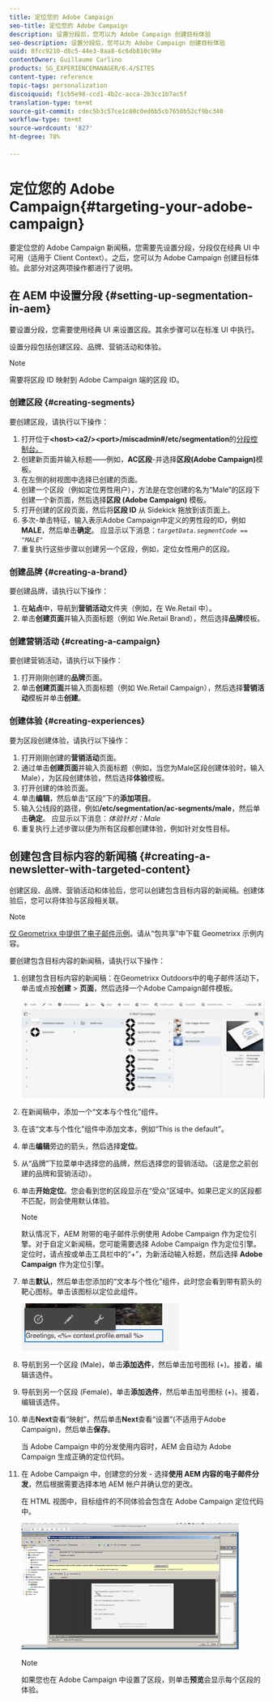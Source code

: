 ```yaml
---
title: 定位您的 Adobe Campaign
seo-title: 定位您的 Adobe Campaign
description: 设置分段后，您可以为 Adobe Campaign 创建目标体验
seo-description: 设置分段后，您可以为 Adobe Campaign 创建目标体验
uuid: 8fcc9210-d8c5-44e3-8aa8-6c6db810c98e
contentOwner: Guillaume Carlino
products: SG_EXPERIENCEMANAGER/6.4/SITES
content-type: reference
topic-tags: personalization
discoiquuid: f1cb5e98-ccd1-4b2c-acca-2b3cc1b7ac5f
translation-type: tm+mt
source-git-commit: cdec5b3c57ce1c80c0ed6b5cb7650b52cf9bc340
workflow-type: tm+mt
source-wordcount: '827'
ht-degree: 78%

---
```



# 定位您的 Adobe Campaign{#targeting-your-adobe-campaign}

要定位您的 Adobe Campaign 新闻稿，您需要先设置分段，分段仅在经典 UI 中可用（适用于 Client Context）。之后，您可以为 Adobe Campaign 创建目标体验。此部分对这两项操作都进行了说明。

## 在 AEM 中设置分段  {#setting-up-segmentation-in-aem}

要设置分段，您需要使用经典 UI 来设置区段。其余步骤可以在标准 UI 中执行。

设置分段包括创建区段、品牌、营销活动和体验。

>[!NOTE]
>
>需要将区段 ID 映射到 Adobe Campaign 端的区段 ID。

### 创建区段 {#creating-segments}

要创建区段，请执行以下操作：

1. 打开位于&#x200B;**&lt;host>&lt;a2/>&lt;port>/miscadmin#/etc/segmentation**&#x200B;的[分段控制台。](http://localhost:4502/miscadmin#/etc/segmentation)
1. 创建新页面并输入标题——例如，**AC区段**-并选择&#x200B;**区段(Adobe Campaign)**&#x200B;模板。
1. 在左侧的树视图中选择已创建的页面。
1. 创建一个区段（例如定位男性用户），方法是在您创建的名为“Male”的区段下创建一个新页面，然后选择&#x200B;**区段 (Adobe Campaign)** 模板。
1. 打开创建的区段页面，然后将&#x200B;**区段 ID** 从 Sidekick 拖放到该页面上。
1. 多次-单击特征，输入表示Adobe Campaign中定义的男性段的ID，例如&#x200B;**MALE**，然后单击&#x200B;**确定**。 应显示以下消息：*`targetData.segmentCode == "MALE"`*
1. 重复执行这些步骤以创建另一个区段，例如，定位女性用户的区段。

### 创建品牌  {#creating-a-brand}

要创建品牌，请执行以下操作：

1. 在&#x200B;**站点**&#x200B;中，导航到&#x200B;**营销活动**&#x200B;文件夹（例如，在 We.Retail 中）。
1. 单击&#x200B;**创建页面**&#x200B;并输入页面标题（例如 We.Retail Brand），然后选择&#x200B;**品牌**&#x200B;模板。

### 创建营销活动 {#creating-a-campaign}

要创建营销活动，请执行以下操作：

1. 打开刚刚创建的&#x200B;**品牌**&#x200B;页面。
1. 单击&#x200B;**创建页面**&#x200B;并输入页面标题（例如 We.Retail Campaign），然后选择&#x200B;**营销活动**&#x200B;模板并单击&#x200B;**创建**。

### 创建体验  {#creating-experiences}

要为区段创建体验，请执行以下操作：

1. 打开刚刚创建的&#x200B;**营销活动**&#x200B;页面。
1. 通过单击&#x200B;**创建页面**&#x200B;并输入页面标题（例如，当您为Male区段创建体验时，输入Male），为区段创建体验，然后选择&#x200B;**体验**&#x200B;模板。
1. 打开创建的体验页面。
1. 单击&#x200B;**编辑**，然后单击“区段”下的&#x200B;**添加项目**。
1. 输入公线段的路径，例如&#x200B;**/etc/segmentation/ac-segments/male**，然后单击&#x200B;**确定**。 应显示以下消息：*体验针对：Male*
1. 重复执行上述步骤以便为所有区段都创建体验，例如针对女性目标。

## 创建包含目标内容的新闻稿  {#creating-a-newsletter-with-targeted-content}

创建区段、品牌、营销活动和体验后，您可以创建包含目标内容的新闻稿。创建体验后，您可以将体验与区段相关联。

>[!NOTE]
>
>[仅 Geometrixx 中提供了电子邮件示例](/help/sites-developing/we-retail.md)。请从“包共享”中下载 Geometrixx 示例内容。

要创建包含目标内容的新闻稿，请执行以下操作：

1. 创建包含目标内容的新闻稿：在Geometrixx Outdoors中的电子邮件活动下，单击或点按&#x200B;**创建** > **页面**，然后选择一个Adobe Campaign邮件模板。

   ![chlimage_1-188](assets/chlimage_1-188.png)

1. 在新闻稿中，添加一个“文本与个性化”组件。
1. 在该“文本与个性化”组件中添加文本，例如“This is the default”。
1. 单击&#x200B;**编辑**&#x200B;旁边的箭头，然后选择&#x200B;**定位**。
1. 从“品牌”下拉菜单中选择您的品牌，然后选择您的营销活动。（这是您之前创建的品牌和营销活动）。
1. 单击&#x200B;**开始定位**。您会看到您的区段显示在“受众”区域中。如果已定义的区段都不匹配，则会使用默认体验。

   >[!NOTE]
   >
   >默认情况下，AEM 附带的电子邮件示例使用 Adobe Campaign 作为定位引擎。对于自定义新闻稿，您可能需要选择 Adobe Campaign 作为定位引擎。定位时，请点按或单击工具栏中的“+”，为新活动输入标题，然后选择 **Adobe Campaign** 作为定位引擎。

1. 单击&#x200B;**默认**，然后单击您添加的“文本与个性化”组件，此时您会看到带有箭头的靶心图标。单击该图标以定位此组件。

   ![chlimage_1-109](assets/chlimage_1-189.png)

1. 导航到另一个区段 (Male)，单击&#x200B;**添加选件**，然后单击加号图标 (+)。接着，编辑该选件。
1. 导航到另一个区段 (Female)，单击&#x200B;**添加选件**，然后单击加号图标 (+)。接着，编辑该选件。
1. 单击&#x200B;**Next**&#x200B;查看“映射”，然后单击&#x200B;**Next**&#x200B;查看“设置”(不适用于Adobe Campaign)，然后单击&#x200B;**保存**。

   当 Adobe Campaign 中的分发使用内容时，AEM 会自动为 Adobe Campaign 生成正确的定位代码。

1. 在 Adobe Campaign 中，创建您的分发 - 选择&#x200B;**使用 AEM 内容的电子邮件分发**，然后根据需要选择本地 AEM 帐户并确认您的更改。

   在 HTML 视图中，目标组件的不同体验会包含在 Adobe Campaign 定位代码中。

   ![chlimage_1-190](assets/chlimage_1-190.png)

   >[!NOTE]
   >
   >如果您也在 Adobe Campaign 中设置了区段，则单击&#x200B;**预览**&#x200B;会显示每个区段的体验。

